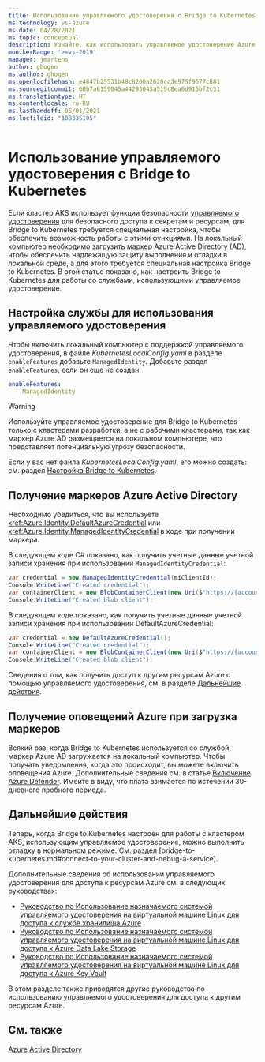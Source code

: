 ```yaml
---
title: Использование управляемого удостоверения с Bridge to Kubernetes
ms.technology: vs-azure
ms.date: 04/28/2021
ms.topic: conceptual
description: Узнайте, как использовать управляемое удостоверение Azure Active Directory (Azure AD) в кластере AKS с Bridge to Kubernetes
monikerRange: '>=vs-2019'
manager: jmartens
author: ghogen
ms.author: ghogen
ms.openlocfilehash: e4847b25531b48c8200a2620ca3e975f9677c881
ms.sourcegitcommit: 60b7a6159045a44293043a519c8ea6d915bf2c31
ms.translationtype: HT
ms.contentlocale: ru-RU
ms.lasthandoff: 05/01/2021
ms.locfileid: "108335105"
---
```

# <a name="use-managed-identity-with-bridge-to-kubernetes"></a>Использование управляемого удостоверения с Bridge to Kubernetes

Если кластер AKS использует функции безопасности [управляемого удостоверения](/azure/active-directory/managed-identities-azure-resources/overview) для безопасного доступа к секретам и ресурсам, для Bridge to Kubernetes требуется специальная настройка, чтобы обеспечить возможность работы с этими функциями. На локальный компьютер необходимо загрузить маркер Azure Active Directory (AD), чтобы обеспечить надлежащую защиту выполнения и отладки в локальной среде, а для этого требуется специальная настройка Bridge to Kubernetes. В этой статье показано, как настроить Bridge to Kubernetes для работы со службами, использующими управляемое удостоверение.

## <a name="how-to-configure-your-service-to-use-managed-identity"></a>Настройка службы для использования управляемого удостоверения

Чтобы включить локальный компьютер с поддержкой управляемого удостоверения, в файле *KubernetesLocalConfig.yaml* в разделе `enableFeatures` добавьте `ManagedIdentity`. Добавьте раздел `enableFeatures`, если он еще не создан.

```yaml
enableFeatures:
    ManagedIdentity
```

> [!WARNING]
> Используйте управляемое удостоверение для Bridge to Kubernetes только с кластерами разработки, а не с рабочими кластерами, так как маркер Azure AD размещается на локальном компьютере, что представляет потенциальную угрозу безопасности.

Если у вас нет файла *KubernetesLocalConfig.yaml*, его можно создать: см. раздел [Настройка Bridge to Kubernetes](configure-bridge-to-kubernetes.md).

## <a name="how-to-fetch-the-azure-active-directory-tokens"></a>Получение маркеров Azure Active Directory

Необходимо убедиться, что вы используете <xref:Azure.Identity.DefaultAzureCredential> или <xref:Azure.Identity.ManagedIdentityCredential> в коде при получении маркера.

В следующем коде C# показано, как получить учетные данные учетной записи хранения при использовании `ManagedIdentityCredential`:

```csharp
var credential = new ManagedIdentityCredential(miClientId);
Console.WriteLine("Created credential");
var containerClient = new BlobContainerClient(new Uri($"https://{accountName}.blob.windows.net/{containerName}"), credential);
Console.WriteLine("Created blob client");
```

В следующем коде показано, как получить учетные данные учетной записи хранения при использовании DefaultAzureCredential:

```csharp
var credential = new DefaultAzureCredential();
Console.WriteLine("Created credential");
var containerClient = new BlobContainerClient(new Uri($"https://{accountName}.blob.windows.net/{containerName}"), credential);
Console.WriteLine("Created blob client");
```

Сведения о том, как получить доступ к другим ресурсам Azure с помощью управляемого удостоверения, см. в разделе [Дальнейшие действия](#next-steps).

## <a name="receive-azure-alerts-when-tokens-are-downloaded"></a>Получение оповещений Azure при загрузка маркеров

Всякий раз, когда Bridge to Kubernetes используется со службой, маркер Azure AD загружается на локальный компьютер. Чтобы получать уведомления, когда это происходит, вы можете включить оповещения Azure. Дополнительные сведения см. в статье [Включение Azure Defender](/azure/security-center/enable-azure-defender). Имейте в виду, что плата взимается по истечении 30-дневного пробного периода.

## <a name="next-steps"></a>Дальнейшие действия

Теперь, когда Bridge to Kubernetes настроен для работы с кластером AKS, использующим управляемое удостоверение, можно выполнить отладку в нормальном режиме. См. раздел [bridge-to-kubernetes.md#connect-to-your-cluster-and-debug-a-service].

Дополнительные сведения об использовании управляемого удостоверения для доступа к ресурсам Azure см. в следующих руководствах:

- [Руководство по Использование назначаемого системой управляемого удостоверения на виртуальной машине Linux для доступа к службе хранилища Azure](/azure/active-directory/managed-identities-azure-resources/tutorial-linux-vm-access-storage)
- [Руководство по Использование назначаемого системой управляемого удостоверения на виртуальной машине Linux для доступа к Azure Data Lake Storage](/azure/active-directory/managed-identities-azure-resources/tutorial-linux-vm-access-datalake)
- [Руководство по Использование назначаемого системой управляемого удостоверения на виртуальной машине Linux для доступа к Azure Key Vault](/azure/active-directory/managed-identities-azure-resources/tutorial-linux-vm-access-nonaad)

В этом разделе также приводятся другие руководства по использованию управляемого удостоверения для доступа к другим ресурсам Azure.

## <a name="see-also"></a>См. также

[Azure Active Directory](/azure/active-directory/managed-identities-azure-resources/)
